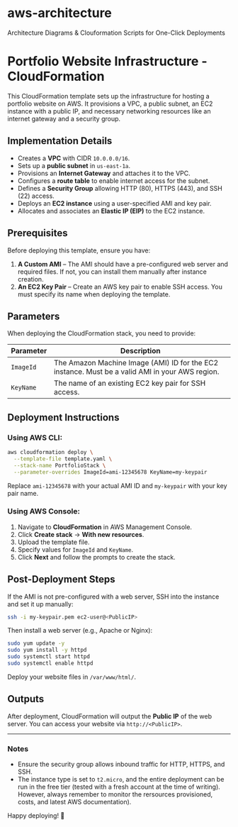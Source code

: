 # aws-architecture
Architecture Diagrams &amp; Clouformation Scripts for One-Click Deployments


# Portfolio Website Infrastructure - CloudFormation

This CloudFormation template sets up the infrastructure for hosting a portfolio website on AWS. It provisions a VPC, a public subnet, an EC2 instance with a public IP, and necessary networking resources like an internet gateway and a security group.

## Implementation Details
- Creates a **VPC** with CIDR `10.0.0.0/16`.
- Sets up a **public subnet** in `us-east-1a`.
- Provisions an **Internet Gateway** and attaches it to the VPC.
- Configures a **route table** to enable internet access for the subnet.
- Defines a **Security Group** allowing HTTP (80), HTTPS (443), and SSH (22) access.
- Deploys an **EC2 instance** using a user-specified AMI and key pair.
- Allocates and associates an **Elastic IP (EIP)** to the EC2 instance.

## Prerequisites
Before deploying this template, ensure you have:
1. **A Custom AMI** – The AMI should have a pre-configured web server and required files. If not, you can install them manually after instance creation.
2. **An EC2 Key Pair** – Create an AWS key pair to enable SSH access. You must specify its name when deploying the template.

## Parameters
When deploying the CloudFormation stack, you need to provide:

| Parameter  | Description |
|------------|-------------|
| `ImageId`  | The Amazon Machine Image (AMI) ID for the EC2 instance. Must be a valid AMI in your AWS region. |
| `KeyName`  | The name of an existing EC2 key pair for SSH access. |

## Deployment Instructions
### Using AWS CLI:
```sh
aws cloudformation deploy \
  --template-file template.yaml \
  --stack-name PortfolioStack \
  --parameter-overrides ImageId=ami-12345678 KeyName=my-keypair
```
Replace `ami-12345678` with your actual AMI ID and `my-keypair` with your key pair name.

### Using AWS Console:
1. Navigate to **CloudFormation** in AWS Management Console.
2. Click **Create stack** → **With new resources**.
3. Upload the template file.
4. Specify values for `ImageId` and `KeyName`.
5. Click **Next** and follow the prompts to create the stack.

## Post-Deployment Steps
If the AMI is not pre-configured with a web server, SSH into the instance and set it up manually:
```sh
ssh -i my-keypair.pem ec2-user@<PublicIP>
```
Then install a web server (e.g., Apache or Nginx):
```sh
sudo yum update -y
sudo yum install -y httpd
sudo systemctl start httpd
sudo systemctl enable httpd
```
Deploy your website files in `/var/www/html/`.

## Outputs
After deployment, CloudFormation will output the **Public IP** of the web server. You can access your website via `http://<PublicIP>`.

---
### Notes
- Ensure the security group allows inbound traffic for HTTP, HTTPS, and SSH.
- The instance type is set to `t2.micro`, and the entire deployment can be run in the free tier (tested with a fresh account at the time of writing). However, always remember to monitor the rersources provisioned, costs, and latest AWS documentation).

Happy deploying! 🚀

